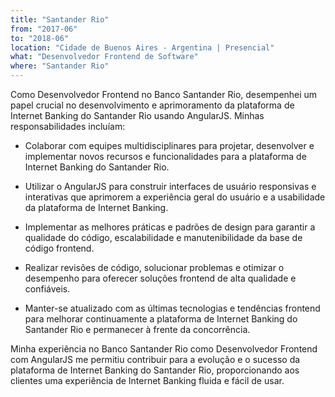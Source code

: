 ```yaml
---
title: "Santander Rio"
from: "2017-06"
to: "2018-06"
location: "Cidade de Buenos Aires - Argentina | Presencial"
what: "Desenvolvedor Frontend de Software"
where: "Santander Rio"
---
```


Como Desenvolvedor Frontend no Banco Santander Rio, desempenhei um papel crucial no desenvolvimento e aprimoramento da plataforma de Internet Banking do Santander Rio usando AngularJS. Minhas responsabilidades incluíam:

- Colaborar com equipes multidisciplinares para projetar, desenvolver e implementar novos recursos e funcionalidades para a plataforma de Internet Banking do Santander Rio.
  
- Utilizar o AngularJS para construir interfaces de usuário responsivas e interativas que aprimorem a experiência geral do usuário e a usabilidade da plataforma de Internet Banking.
  
- Implementar as melhores práticas e padrões de design para garantir a qualidade do código, escalabilidade e manutenibilidade da base de código frontend.
  
- Realizar revisões de código, solucionar problemas e otimizar o desempenho para oferecer soluções frontend de alta qualidade e confiáveis.
  
- Manter-se atualizado com as últimas tecnologias e tendências frontend para melhorar continuamente a plataforma de Internet Banking do Santander Rio e permanecer à frente da concorrência.

Minha experiência no Banco Santander Rio como Desenvolvedor Frontend com AngularJS me permitiu contribuir para a evolução e o sucesso da plataforma de Internet Banking do Santander Rio, proporcionando aos clientes uma experiência de Internet Banking fluida e fácil de usar.
